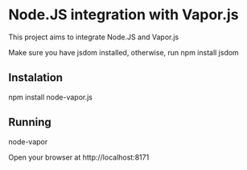 Node.JS integration with Vapor.js
=================================
This project aims to integrate Node.JS and Vapor.js

Make sure you have jsdom installed, otherwise, run npm install jsdom

Instalation
-----------
npm install node-vapor.js

Running
-------
node-vapor

Open your browser at http://localhost:8171
